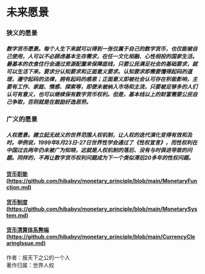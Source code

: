 # 未来愿景
### 狭义的愿景
##### 数字货币愿景。每个人生下来就可以得到一张仅属于自己的数字货币，也仅能被自己使用，人可以不必顾虑基本生存需求，在任一文化相融、心性相投的国家生活。最基本的衣食住行会通过资源配置来保障底线，只要公民满足社会的基础要求，就可以生活下来。要求分认知要求和正面意义要求。认知要求即需要懂得起码的道理，遵守起码的法律，拥有起码的感恩；正面意义即被社会认可存在积极影响，主要有工作、家庭、情感、探索等，即便未被纳入市场和主流，只要被足够多的人们认可有意义，也可以继续保有数字货币权利。但是，基本线以上的财富需要公民自己争取，否则就是在鼓励好逸恶劳。
### 广义的愿景
##### 人权愿景。建立起无歧义的世界范围人权机制，让人权的迭代演化变得有效和及时。举例说，1999年8月23日-27日世界性学会通过了《性权宣言》，而性权利在中国过去两年仍未被广为知晓，这就是人权机制的落后、没有与时俱进导致的问题。同样的，不再让数字货币权利问题成为下一个类似滞后20多年的性权问题。

#### [货币职能 (https://github.com/hibabyv/monetary_principle/blob/main/MonetaryFunction.md)](https://github.com/hibabyv/monetary_principle/blob/main/MonetaryFunction.md)
#### [货币制度 (https://github.com/hibabyv/monetary_principle/blob/main/MonetarySystem.md)](https://github.com/hibabyv/monetary_principle/blob/main/MonetarySystem.md)
#### [货币清算体系弊端 (https://github.com/hibabyv/monetary_principle/blob/main/CurrencyClearingIssue.md)](https://github.com/hibabyv/monetary_principle/blob/main/CurrencyClearingIssue.md)

作者：报天下之公的一个人 <br>
著作归属：世界人权